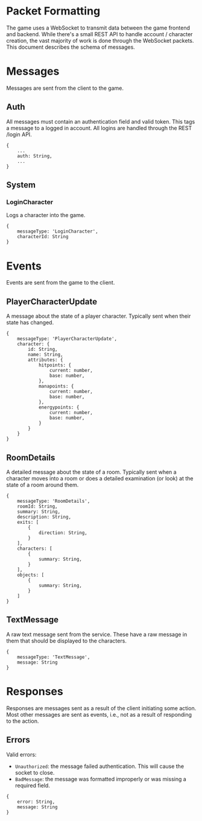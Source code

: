 # Packet Formatting

The game uses a WebSocket to transmit data between the game frontend and backend.
While there's a small REST API to handle account / character creation, the vast
majority of work is done through the WebSocket packets. This document describes
the schema of messages.

# Messages

Messages are sent from the client to the game.

## Auth

All messages must contain an authentication field and valid token. This tags a
message to a logged in account. All logins are handled through the REST /login API.

```
{
	...
	auth: String,
	...
}
```

## System

### LoginCharacter

Logs a character into the game.

```
{
	messageType: 'LoginCharacter',
	characterId: String
}
```

# Events

Events are sent from the game to the client.

## PlayerCharacterUpdate

A message about the state of a player character. Typically sent when their state has changed.

```
{
	messageType: 'PlayerCharacterUpdate',
	character: {
		id: String,
		name: String,
		attributes: {
			hitpoints: {
				current: number,
				base: number,
			},
			manapoints: {
				current: number,
				base: number,
			},
			energypoints: {
				current: number,
				base: number,
			}
		}
	}
}

```

## RoomDetails

A detailed message about the state of a room. Typically sent when a character moves into a room or does a detailed examination (or look) at the state of a room around them.

```
{
	messageType: 'RoomDetails',
	roomId: String,
	summary: String,
	description: String,
	exits: [
		{
			direction: String,
		}
	],
	characters: [
		{
			summary: String,
		}
	],
	objects: [
		{
			summary: String,
		}
	]
}

```

## TextMessage

A raw text message sent from the service. These have a raw message in them that should be displayed to the characters.

```
{
	messageType: 'TextMessage',
	message: String
}

```

# Responses

Responses are messages sent as a result of the client initiating some action. Most
other messages are sent as events, i.e., not as a result of responding to the action.

## Errors

Valid errors:
* `Unauthorized`: the message failed authentication. This will cause the socket to close.
* `BadMessage`: the message was formatted improperly or was missing a required field.

```
{
	error: String,
	message: String
}
```
